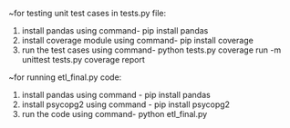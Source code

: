 ~for testing unit test cases in tests.py file:
1. install pandas using command- pip install pandas
2. install coverage module using command- pip install coverage
3. run the test cases using command- 
    python tests.py 
    coverage run -m unittest tests.py
    coverage report 

~for running etl_final.py code:
1. install pandas using command - pip install pandas
2. install psycopg2 using command - pip install psycopg2 
3. run the code using command- python etl_final.py 


